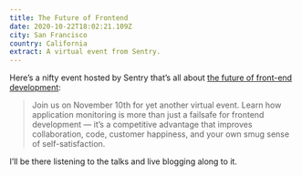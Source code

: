 ```yaml
---
title: The Future of Frontend
date: 2020-10-22T18:02:21.109Z
city: San Francisco
country: California
extract: A virtual event from Sentry.
---
```

Here’s a nifty event hosted by Sentry that’s all about [the future of front-end development](https://futureoffrontend.splashthat.com/):

> Join us on November 10th for yet another virtual event. Learn how application monitoring is more than just a failsafe for frontend development — it’s a competitive advantage that improves collaboration, code, customer happiness, and your own smug sense of self-satisfaction.

I’ll be there listening to the talks and live blogging along to it. 